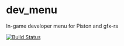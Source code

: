 # dev_menu
In-game developer menu for Piston and gfx-rs

[![Build Status](https://travis-ci.org/PistonDevelopers/dev_menu.png?branch=master)](https://travis-ci.org/PistonDevelopers/dev_menu)
